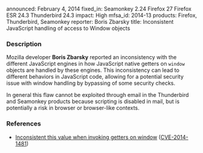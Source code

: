 announced: February 4, 2014
fixed_in: Seamonkey 2.24
          Firefox 27
          Firefox ESR 24.3
          Thunderbird 24.3
impact: High
mfsa_id: 2014-13
products: Firefox, Thunderbird, Seamonkey
reporter: Boris Zbarsky
title: Inconsistent JavaScript handling of access to Window objects

<h3>Description</h3>

<p>Mozilla developer <strong>Boris Zbarsky</strong> reported an inconsistency
with the different JavaScript engines in how JavaScript native getters on
<code>window</code> objects are handled by these engines. This inconsistency can
lead to different behaviors in JavaScript code, allowing for a potential
security issue with window handling by bypassing of some security checks. 
</p>

<p class="note">In general this flaw cannot be exploited through email in the
Thunderbird and Seamonkey products because scripting is disabled in mail, but is
potentially a risk in browser or browser-like contexts.</p>

<h3>References</h3>

<ul>
  <li><a href="https://bugzilla.mozilla.org/show_bug.cgi?id=936056">
       Inconsistent this value when invoking getters on window</a> (<a href="http://cve.mitre.org/cgi-bin/cvename.cgi?name=CVE-2014-1481" class="ex-ref">CVE-2014-1481</a>)</li>
</ul>




